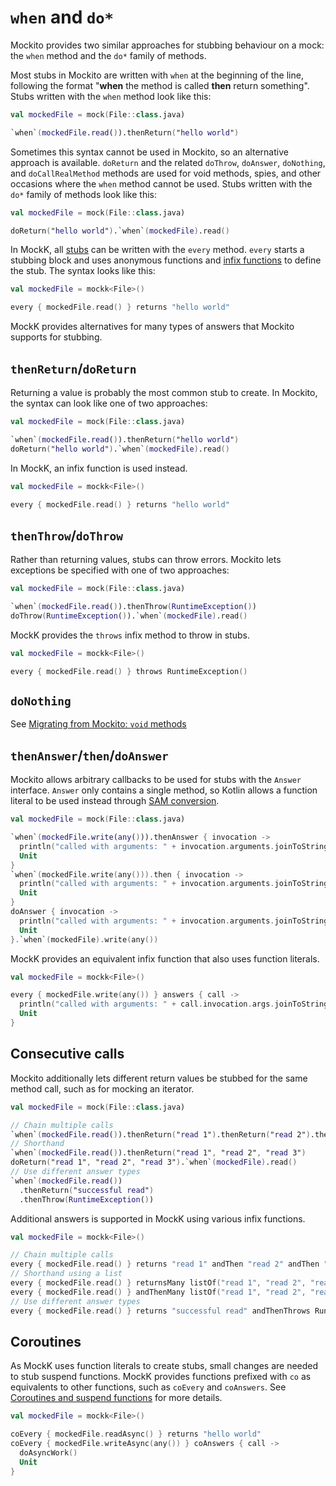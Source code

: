 # `when` and `do*`

Mockito provides two similar approaches for stubbing behaviour on a mock: the `when` method and the `do*` family of methods.

Most stubs in Mockito are written with `when` at the beginning of the line, following the format "**when** the method is called **then** return something". Stubs written with the `when` method look like this:

```kotlin
val mockedFile = mock(File::class.java)

`when`(mockedFile.read()).thenReturn("hello world")
```

Sometimes this syntax cannot be used in Mockito, so an alternative approach is available. `doReturn` and the related `doThrow`, `doAnswer`, `doNothing`, and `doCallRealMethod` methods are used for void methods, spies, and other occasions where the `when` method cannot be used. Stubs written with the `do*` family of methods look like this:

```kotlin
val mockedFile = mock(File::class.java)

doReturn("hello world").`when`(mockedFile).read()
```

In MockK, all [stubs](../mocking/stubbing.md) can be written with the `every` method. `every` starts a stubbing block and uses anonymous functions and [infix functions](https://kotlinlang.org/docs/reference/functions.html#infix-notation) to define the stub. The syntax looks like this:

```kotlin
val mockedFile = mockk<File>()

every { mockedFile.read() } returns "hello world"
```

MockK provides alternatives for many types of answers that Mockito supports for stubbing.

## `thenReturn`/`doReturn`

Returning a value is probably the most common stub to create. In Mockito, the syntax can look like one of two approaches:

```kotlin
val mockedFile = mock(File::class.java)

`when`(mockedFile.read()).thenReturn("hello world")
doReturn("hello world").`when`(mockedFile).read()
```

In MockK, an infix function is used instead.

```kotlin
val mockedFile = mockk<File>()

every { mockedFile.read() } returns "hello world"
```

## `thenThrow`/`doThrow`

Rather than returning values, stubs can throw errors. Mockito lets exceptions be specified with one of two approaches:

```kotlin
val mockedFile = mock(File::class.java)

`when`(mockedFile.read()).thenThrow(RuntimeException())
doThrow(RuntimeException()).`when`(mockedFile).read()
```

MockK provides the `throws` infix method to throw in stubs.

```kotlin
val mockedFile = mockk<File>()

every { mockedFile.read() } throws RuntimeException()
```

## `doNothing`

See [Migrating from Mockito: `void` methods](./void.md)

## `thenAnswer`/`then`/`doAnswer`

Mockito allows arbitrary callbacks to be used for stubs with the `Answer` interface. `Answer` only contains a single method, so Kotlin allows a function literal to be used instead through [SAM conversion](https://kotlinlang.org/docs/reference/java-interop.html#sam-conversions).

```kotlin
val mockedFile = mock(File::class.java)

`when`(mockedFile.write(any())).thenAnswer { invocation ->
  println("called with arguments: " + invocation.arguments.joinToString())
  Unit
}
`when`(mockedFile.write(any())).then { invocation ->
  println("called with arguments: " + invocation.arguments.joinToString())
  Unit
}
doAnswer { invocation ->
  println("called with arguments: " + invocation.arguments.joinToString())
  Unit
}.`when`(mockedFile).write(any())
```

MockK provides an equivalent infix function that also uses function literals.

```kotlin
val mockedFile = mockk<File>()

every { mockedFile.write(any()) } answers { call ->
  println("called with arguments: " + call.invocation.args.joinToString())
  Unit
}
```

## Consecutive calls

Mockito additionally lets different return values be stubbed for the same method call, such as for mocking an iterator.

```kotlin
val mockedFile = mock(File::class.java)

// Chain multiple calls
`when`(mockedFile.read()).thenReturn("read 1").thenReturn("read 2").thenReturn("read 3")
// Shorthand
`when`(mockedFile.read()).thenReturn("read 1", "read 2", "read 3")
doReturn("read 1", "read 2", "read 3").`when`(mockedFile).read()
// Use different answer types
`when`(mockedFile.read())
  .thenReturn("successful read")
  .thenThrow(RuntimeException())
```

Additional answers is supported in MockK using various infix functions.

```kotlin
val mockedFile = mockk<File>()

// Chain multiple calls
every { mockedFile.read() } returns "read 1" andThen "read 2" andThen "read 3"
// Shorthand using a list
every { mockedFile.read() } returnsMany listOf("read 1", "read 2", "read 3")
every { mockedFile.read() } andThenMany listOf("read 1", "read 2", "read 3")
// Use different answer types
every { mockedFile.read() } returns "successful read" andThenThrows RuntimeException()
```

## Coroutines

As MockK uses function literals to create stubs, small changes are needed to stub suspend functions. MockK provides functions prefixed with `co` as equivalents to other functions, such as `coEvery` and `coAnswers`. See [Coroutines and suspend functions](../matching/coroutines.md) for more details.

```kotlin
val mockedFile = mockk<File>()

coEvery { mockedFile.readAsync() } returns "hello world"
coEvery { mockedFile.writeAsync(any()) } coAnswers { call ->
  doAsyncWork()
  Unit
}
```
